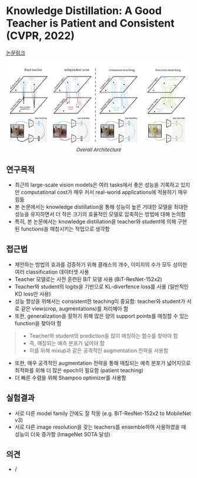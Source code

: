 # Knowledge Distillation: A Good Teacher is Patient and Consistent (CVPR, 2022)

[논문링크](https://openaccess.thecvf.com/content/CVPR2022/html/Beyer_Knowledge_Distillation_A_Good_Teacher_Is_Patient_and_Consistent_CVPR_2022_paper.html)

<p align="center">
    <img width="600" alt='fig1' src="../img/beyer2022knowledge.png?raw=true"></br>
    <em><font size=2>Overall Architecture</font></em>
</p>

## 연구목적
- 최근의 large-scale vision models은 여러 tasks에서 좋은 성능을 기록하고 있지만 computational cost가 매우 커서 real-world applications에 적용하기 매우 힘듦
- 본 논문에서는 knowledge distillation을 통해 성능이 높은 거대한 모델을 최대한 성능을 유지하면서 더 작은 크기의 효율적인 모델로 압축하는 방법에 대해 논의함
- 특히, 본 논문에서는 knowledge distillation을 teacher와 student에 의해 구현된 functions을 매칭시키는 작업으로 생각함

## 접근법
- 제안하는 방법의 효과를 검증하기 위해 클래스의 개수, 이미지의 수가 모두 상이한 여러 classification 데이터셋 사용
- Teacher 모델로는 사전 훈련된 BiT 모델 사용 (BiT-ResNet-152x2)
- Teacher와 student의 logits을 기반으로 KL-diverfence loss를 사용 (일반적인 KD loss만 사용)
- 성능 향상을 위해서는 consistent한 teaching이 중요함: teacher와 student가 서로 같은 view(crop, augmentations)를 처리해아 함
- 또한, generalization을 잘하기 위해 많은 양의 support points를 매칭할 수 있는 function을 찾아야 함
> - Teacher와 student의 prediction을 많이 매칭하는 함수를 찾아야 함
> - 즉, 매칭되는 예측 분포가 넓어야 함
> - 이를 위해 mixup과 같은 공격적인 augmentation 전략을 사용함
- 또한, 매우 공격적인 augmentation 전략을 통해 매칭되는 예측 분포가 넓어지므로 최적화를 위해 더 많은 epoch이 필요함 (patient teaching)
- 더 빠른 수렴을 위해 Shampoo optimizer를 사용함

## 실험결과
- 서로 다른 model family 간에도 잘 작동 (e.g. BiT-ResNet-152x2 to MobileNet v3)
- 서로 다른 image resolution을 갖는 teachers를 ensemble하여 사용하였을 때 성능이 더욱 증가함 (ImageNet SOTA 달성)

## 의견
- /